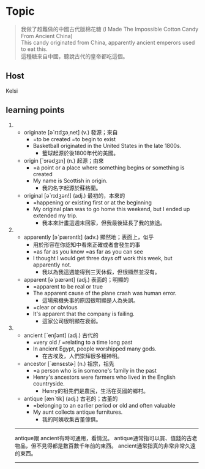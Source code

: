 # Topic

> 我做了超難做的中國古代版棉花糖 (I Made The Impossible Cotton Candy From Ancient China)<br>
> This candy originated from China, apparently ancient emperors used to eat this.<br>
> 這種糖來自中國，聽說古代的皇帝都吃這個。<br>


## Host
Kelsi

## learning points
1. 
    * originate  [əˋrɪdʒə͵net]  (v.)  發源；來自
      * =to be created =to begin to exist
      - Basketball originated in the United States in the late 1800s.
        + 籃球起源於後1800年代的美國。
    * origin  [ˋɔrədʒɪn]  (n.)  起源；由來
      * =a point or a place where something begins or something is created
      - My name is Scottish in origin.
        + 我的名字起源於蘇格蘭。
    * original  [əˋrɪdʒən!]  (adj.)  最初的，本來的
      * =happening or existing first or at the beginning
      - My original plan was to go home this weekend, but I ended up extended my trip.
        + 我本來計畫這週末回家，但我最後延長了我的旅途。
2. 
    * apparently  [əˋpærəntlɪ]  (adv.)  顯然地；表面上，似乎
      * 用於形容在你認知中看來正確或者會發生的事
      * =as far as you know =as far as you can see
      - I thought I would get three days off work this week, but apparently not.
        + 我以為我這週能得到三天休假，但很顯然並沒有。
    * apparent  [əˋpærənt]  (adj.)  表面的；明顯的
      * =apparent to be real or true
      - The apparent cause of the plane crash was human error.
        + 這場飛機失事的原因很明顯是人為失誤。
      * =clear or obvious
      - It's apparent that the company is failing.
        + 這家公司很明顯在衰弱。
3. 
    * ancient  [ˋenʃənt]  (adj.)  古代的
      * =very old / =relating to a time long past
      - In ancient Egypt, people worshipped many gods.
        + 在古埃及，人們崇拜很多種神明。
    * ancestor  [ˋænsɛstɚ]  (n.)  祖宗，祖先
      * =a person who is in someone's family in the past
      - Henry's ancestors were farmers who lived in the English countryside.
        + Henry的祖先們是農民，生活在英國的鄉村。
    * antique  [ænˋtik]  (adj.)  古老的；古董的
      * =belonging to an earlier period or old and often valuable
      - My aunt collects antique furnitures.
        + 我的阿姨收集古董傢俱。
    ****
    antique跟 ancient有時可通用，看情況。
    antique通常指可以買、值錢的古老物品，但不見得都是數百數千年前的東西。
    ancient通常指真的非常非常久遠的東西。
    ****
